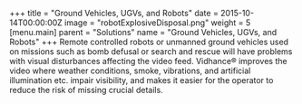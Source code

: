 +++
title = "Ground Vehicles, UGVs, and Robots"
date = 2015-10-14T00:00:00Z
image = "robotExplosiveDisposal.png"
weight = 5
[menu.main]
parent = "Solutions"
name = "Ground Vehicles, UGVs, and Robots"
+++
Remote controlled robots or unmanned ground vehicles used on missions such as bomb defusal or search and rescue will have problems with visual disturbances affecting the video feed. Vidhance® improves the video where weather conditions, smoke, vibrations, and artificial illumination etc. impair visibility, and makes it easier for the operator to reduce the risk of missing crucial details.
